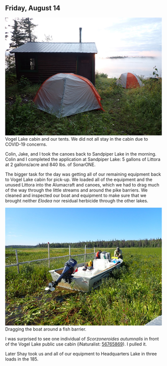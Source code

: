 
## Friday, August 14

![Vogel Lake cabin and our tents. We did not all stay in the cabin due to COVID-19 concerns.](2020-08-14_tents_and_cabin.jpg)\
Vogel Lake cabin and our tents. We did not all stay in the cabin due to COVID-19 concerns.

Colin, Jake, and I took the canoes back to Sandpiper Lake in the morning. Colin and I completed the application at Sandpiper Lake: 5 gallons of Littora at 2 gallons/acre and 840 lbs. of SonarONE.

The bigger task for the day was getting all of our remaining equipment back to Vogel Lake cabin for pick-up. We loaded all of the equipment and the unused Littora into the Alumacraft and canoes, which we had to drag much of the way through the little streams and around the pike barriers. We cleaned and inspected our boat and equipment to make sure that we brought neither *Elodea* nor residual herbicide through the other lakes.

![Dragging the boat around a fish barrier.](2020-08-14_dragging_boat.jpg)\
Dragging the boat around a fish barrier.

I was surprised to see one individual of *Scorzoneroides autumnalis* in front of the Vogel Lake public use cabin (iNaturalist: [56765869](https://www.inaturalist.org/observations/56765869)). I pulled it.

Later Shay took us and all of our equipment to Headquarters Lake in three loads in the 185.
